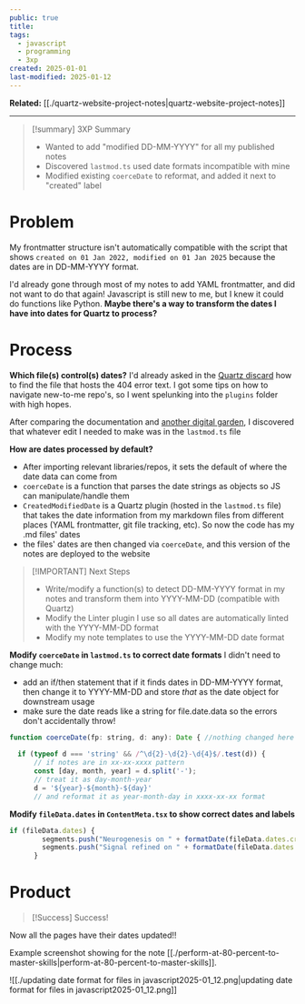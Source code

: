 ```yaml
---
public: true
title: 
tags:
  - javascript
  - programming
  - 3xp
created: 2025-01-01
last-modified: 2025-01-12
---
```

**Related:** [[./quartz-website-project-notes|quartz-website-project-notes]]

---

> [!summary] 3XP Summary
> - Wanted to add "modified DD-MM-YYYY" for all my published notes
> - Discovered `lastmod.ts` used date formats incompatible with mine
> - Modified existing `coerceDate` to reformat, and added it next to "created" label

# Problem
My frontmatter structure isn't automatically compatible with the script that shows `created on 01 Jan 2022, modified on 01 Jan 2025` because the dates are in DD-MM-YYYY format.

I'd already gone through most of my notes to add YAML frontmatter, and did not want to do that again! Javascript is still new to me, but I knew it could do functions like Python. **Maybe there's a way to transform the dates I have into dates for Quartz to process?**

# Process
**Which file(s) control(s) dates?**
I'd already asked in the [Quartz discard](https://discord.com/invite/quartz-community-920278155510554675) how to find the file that hosts the 404 error text. I got some tips on how to navigate new-to-me repo's, so I went spelunking into the `plugins` folder with high hopes.

After comparing the documentation and [another digital garden](https://quartz.eilleeenz.com/book-club/House-of-Leaves-%F0%9F%8D%82), I discovered that whatever edit I needed to make was in the `lastmod.ts` file

**How are dates processed by default?**
* After importing relevant libraries/repos, it sets the default of where the date data can come from
* `coerceDate` is a function that parses the date strings as objects so JS can manipulate/handle them
* `CreatedModifiedDate` is a Quartz plugin (hosted in the `lastmod.ts` file) that takes the date information from my markdown files from different places (YAML frontmatter, git file tracking, etc). So now the code has my .md files' dates
* the files' dates are then changed via `coerceDate`, and this version of the notes are deployed to the website

> [!IMPORTANT] Next Steps
> - Write/modify a function(s) to detect DD-MM-YYYY format in my notes and transform them into YYYY-MM-DD (compatible with Quartz)
> - Modify the Linter plugin I use so all dates are automatically linted with the YYYY-MM-DD format
> - Modify my note templates to use the YYYY-MM-DD date format

**Modify `coerceDate`  in `lastmod.ts` to correct date formats**
I didn't need to change much:
* add an if/then statement that if it finds dates in DD-MM-YYYY format, then change it to YYYY-MM-DD and store *that* as the date object for downstream usage
* make sure the date reads like a string for file.date.data so the errors don't accidentally throw!

```javascript
function coerceDate(fp: string, d: any): Date { //nothing changed here
  
  if (typeof d === 'string' && /^\d{2}-\d{2}-\d{4}$/.test(d)) {
      // if notes are in xx-xx-xxxx pattern 
      const [day, month, year] = d.split('-');
      // treat it as day-month-year
      d = '${year}-${month}-${day}'
      // and reformat it as year-month-day in xxxx-xx-xx format
```

**Modify `fileData.dates` in `ContentMeta.tsx` to show correct dates and labels**

```javascript
if (fileData.dates) {
        segments.push("Neurogenesis on " + formatDate(fileData.dates.created))
        segments.push("Signal refined on " + formatDate(fileData.dates.modified))
      }

```
# Product

> [!Success] Success!
> 

Now all the pages have their dates updated!!

Example screenshot showing for the note [[./perform-at-80-percent-to-master-skills|perform-at-80-percent-to-master-skills]].

![[./updating date format for files in javascript2025-01_12.png|updating date format for files in javascript2025-01_12.png]]


